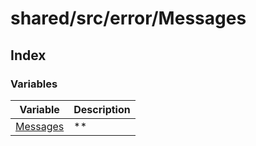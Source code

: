 # shared/src/error/Messages

## Index

### Variables

| Variable | Description |
| ------ | ------ |
| [Messages](./variables/messages/index.md) | ** |